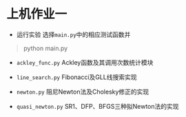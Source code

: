 # 上机作业一

* 运行实验
选择`main.py`中的相应测试函数并
> python main.py

* `ackley_func.py`
Ackley函数及其调用次数统计模块

* `line_search.py`
Fibonacci及GLL线搜索实现

* `newton.py`
阻尼Newton法及Cholesky修正的实现

* `quasi_newton.py`
SR1、DFP、BFGS三种拟Newton法的实现
